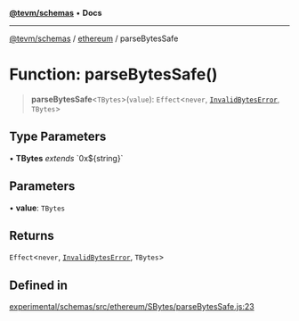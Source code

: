 [**@tevm/schemas**](../../README.md) • **Docs**

***

[@tevm/schemas](../../modules.md) / [ethereum](../README.md) / parseBytesSafe

# Function: parseBytesSafe()

> **parseBytesSafe**\<`TBytes`\>(`value`): `Effect`\<`never`, [`InvalidBytesError`](../classes/InvalidBytesError.md), `TBytes`\>

## Type Parameters

• **TBytes** *extends* \`0x$\{string\}\`

## Parameters

• **value**: `TBytes`

## Returns

`Effect`\<`never`, [`InvalidBytesError`](../classes/InvalidBytesError.md), `TBytes`\>

## Defined in

[experimental/schemas/src/ethereum/SBytes/parseBytesSafe.js:23](https://github.com/evmts/tevm-monorepo/blob/main/experimental/schemas/src/ethereum/SBytes/parseBytesSafe.js#L23)

